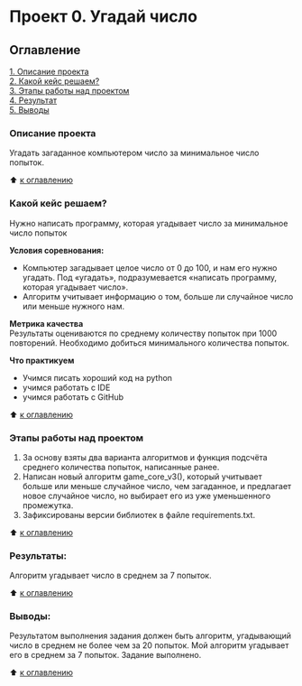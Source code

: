 # Проект 0. Угадай число

## Оглавление  
[1. Описание проекта](#описание-проекта)  
[2. Какой кейс решаем?](#какой-кейс-решаем)  
[3. Этапы работы над проектом](#этапы-работы-над-проектом)  
[4. Результат](#результаты)    
[5. Выводы](#выводы) 

### Описание проекта    
Угадать загаданное компьютером число за минимальное число попыток.

:arrow_up: [к оглавлению](#оглавление)


### Какой кейс решаем?    
Нужно написать программу, которая угадывает число за минимальное число попыток

**Условия соревнования:**  
- Компьютер загадывает целое число от 0 до 100, и нам его нужно угадать. Под «угадать», подразумевается «написать программу, которая угадывает число».
- Алгоритм учитывает информацию о том, больше ли случайное число или меньше нужного нам.

**Метрика качества**     
Результаты оцениваются по среднему количеству попыток при 1000 повторений. Необходимо добиться минимального количества попыток.

**Что практикуем**     
* Учимся писать хороший код на python
* учимся работать с IDE
* учимся работать с GitHub

:arrow_up: [к оглавлению](#оглавление)

### Этапы работы над проектом  
1. За основу взяты два варианта алгоритмов и функция подсчёта среднего количества попыток, написанные ранее. 
2. Написан новый алгоритм game_core_v3(), который учитывает больше или меньше случайное число, чем загаданное, и предлагает новое случайное число, но выбирает его из уже уменьшенного промежутка.  
3. Зафиксированы версии библиотек в файле requirements.txt.

:arrow_up: [к оглавлению](#оглавление)


### Результаты:  
Алгоритм угадывает число в среднем за 7 попыток. 

:arrow_up: [к оглавлению](#оглавление)


### Выводы:  
Результатом выполнения задания должен быть алгоритм, угадывающий число в среднем не более чем за 20 попыток. Мой алгоритм угадывает его в среднем за 7 попыток. Задание выполнено.

:arrow_up: [к оглавлению](#оглавление)


